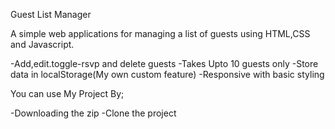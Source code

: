 Guest List Manager

A simple web applications for managing a list of guests using HTML,CSS and Javascript.

-Add,edit.toggle-rsvp and delete guests
-Takes Upto 10 guests only
-Store data in localStorage(My own custom feature)
-Responsive with basic styling

You can use My Project By;

-Downloading the zip
-Clone the project
